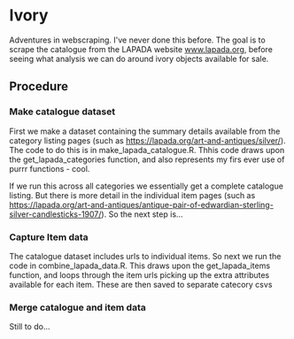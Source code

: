 # Ivory

Adventures in webscraping. I've never done this before. The goal is to scrape the catalogue from the LAPADA website www.lapada.org, before seeing what analysis we can do around ivory objects available for sale.

## Procedure

### Make catalogue dataset

First we make a dataset containing the summary details available from the category listing pages (such as https://lapada.org/art-and-antiques/silver/). The code to do this is in make_lapada_catalogue.R. Thhis code draws upon the get_lapada_categories function, and also represents my firs ever use of purrr functions - cool.

If we run this across all categories we essentially get a complete catalogue listing. But there is more detail in the individual item pages (such as https://lapada.org/art-and-antiques/antique-pair-of-edwardian-sterling-silver-candlesticks-1907/). So the next step is...

### Capture Item data

The catalogue dataset includes urls to individual items. So next we run the code in combine_lapada_data.R. This draws upon the get_lapada_items function, and loops through the item urls picking up the extra attributes available for each item. These are then saved to separate catecory csvs

### Merge catalogue and item data

Still to do...